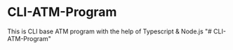 # CLI-ATM-Program
This is CLI base ATM program with the help of Typescript &amp; Node.js
"# CLI-ATM-Program" 
